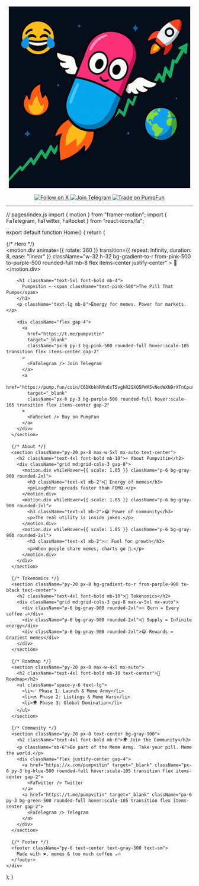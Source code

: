 <p align="center">
  <img src="Pumpvitin01.png" alt="Pumpvitin Logo" width="490"/>
</p>

<p align="center">
  <a href="https://x.com/pumpvitin" target="_blank">
    <img src="https://img.shields.io/badge/Follow%20us%20on%20X-1DA1F2?logo=twitter&logoColor=white&style=for-the-badge" alt="Follow on X">
  </a>
  <a href="https://t.me/pumpvitin" target="_blank">
    <img src="https://img.shields.io/badge/Join%20our%20Telegram-0088CC?logo=telegram&logoColor=white&style=for-the-badge" alt="Join Telegram">
  </a>
  <a href="https://pump.fun/coin/C6DKbkhRMn6xT5vghR2SXQ5PWA5vNedWXN9rXTnCpump" target="_blank">
    <img src="https://img.shields.io/badge/Trade%20on%20PumpFun-FF4081?style=for-the-badge" alt="Trade on PumpFun">
  </a>
</p>

---

// pages/index.js
import { motion } from "framer-motion";
import { FaTelegram, FaTwitter, FaRocket } from "react-icons/fa";

export default function Home() {
  return (
    <div className="bg-black text-white min-h-screen font-sans">
      {/* Hero */}
      <section className="h-screen flex flex-col justify-center items-center text-center px-6">
        <motion.div
          animate={{ rotate: 360 }}
          transition={{ repeat: Infinity, duration: 8, ease: "linear" }}
          className="w-32 h-32 bg-gradient-to-r from-pink-500 to-purple-500 rounded-full mb-8 flex items-center justify-center"
        >
          <span className="text-4xl">💊</span>
        </motion.div>

        <h1 className="text-5xl font-bold mb-4">
          Pumpvitin – <span className="text-pink-500">The Pill That Pumps</span>
        </h1>
        <p className="text-lg mb-8">Energy for memes. Power for markets.</p>

        <div className="flex gap-4">
          <a
            href="https://t.me/pumpvitin"
            target="_blank"
            className="px-6 py-3 bg-pink-500 rounded-full hover:scale-105 transition flex items-center gap-2"
          >
            <FaTelegram /> Join Telegram
          </a>
          <a
            href="https://pump.fun/coin/C6DKbkhRMn6xT5vghR2SXQ5PWA5vNedWXN9rXTnCpump"
            target="_blank"
            className="px-6 py-3 bg-purple-500 rounded-full hover:scale-105 transition flex items-center gap-2"
          >
            <FaRocket /> Buy on PumpFun
          </a>
        </div>
      </section>

      {/* About */}
      <section className="py-20 px-8 max-w-5xl mx-auto text-center">
        <h2 className="text-4xl font-bold mb-10">⚡ About Pumpvitin</h2>
        <div className="grid md:grid-cols-3 gap-8">
          <motion.div whileHover={{ scale: 1.05 }} className="p-6 bg-gray-900 rounded-2xl">
            <h3 className="text-xl mb-2">💊 Energy of memes</h3>
            <p>Laughter spreads faster than FOMO.</p>
          </motion.div>
          <motion.div whileHover={{ scale: 1.05 }} className="p-6 bg-gray-900 rounded-2xl">
            <h3 className="text-xl mb-2">😂 Power of community</h3>
            <p>The real utility is inside jokes.</p>
          </motion.div>
          <motion.div whileHover={{ scale: 1.05 }} className="p-6 bg-gray-900 rounded-2xl">
            <h3 className="text-xl mb-2">📈 Fuel for growth</h3>
            <p>When people share memes, charts go 🚀.</p>
          </motion.div>
        </div>
      </section>

      {/* Tokenomics */}
      <section className="py-20 px-8 bg-gradient-to-r from-purple-900 to-black text-center">
        <h2 className="text-4xl font-bold mb-10">💊 Tokenomics</h2>
        <div className="grid md:grid-cols-3 gap-8 max-w-5xl mx-auto">
          <div className="p-6 bg-gray-900 rounded-2xl">🔥 Burn = Every coffee ☕</div>
          <div className="p-6 bg-gray-900 rounded-2xl">💊 Supply = Infinite energy</div>
          <div className="p-6 bg-gray-900 rounded-2xl">😂 Rewards = Craziest memes</div>
        </div>
      </section>

      {/* Roadmap */}
      <section className="py-20 px-8 max-w-4xl mx-auto">
        <h2 className="text-4xl font-bold mb-10 text-center">🚀 Roadmap</h2>
        <ul className="space-y-6 text-lg">
          <li>✅ Phase 1: Launch & Meme Army</li>
          <li>🔜 Phase 2: Listings & Meme Wars</li>
          <li>🌍 Phase 3: Global Domination</li>
        </ul>
      </section>

      {/* Community */}
      <section className="py-20 px-8 text-center bg-gray-900">
        <h2 className="text-4xl font-bold mb-6">🌍 Join the Community</h2>
        <p className="mb-6">Be part of the Meme Army. Take your pill. Meme the world.</p>
        <div className="flex justify-center gap-4">
          <a href="https://x.com/pumpvitin" target="_blank" className="px-6 py-3 bg-blue-500 rounded-full hover:scale-105 transition flex items-center gap-2">
            <FaTwitter /> Twitter
          </a>
          <a href="https://t.me/pumpvitin" target="_blank" className="px-6 py-3 bg-green-500 rounded-full hover:scale-105 transition flex items-center gap-2">
            <FaTelegram /> Telegram
          </a>
        </div>
      </section>

      {/* Footer */}
      <footer className="py-6 text-center text-gray-500 text-sm">
        Made with ❤️, memes & too much coffee ☕🔥
      </footer>
    </div>
  );
}
